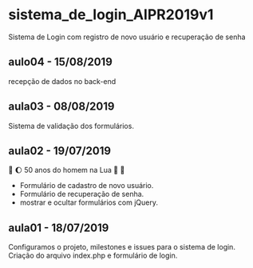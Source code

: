 # sistema_de_login_AIPR2019v1
Sistema de Login com registro de novo usuário e recuperação de senha

## aulo04 - 15/08/2019
recepção de dados no back-end

## aula03 - 08/08/2019

Sistema de validação dos formulários.

## aula02 - 19/07/2019 
:rocket: :moon: 50 anos do homem na Lua 🌝 🌚

* Formulário de cadastro de novo usuário.
* Formulário de recuperação de senha.
* mostrar e ocultar formulários com jQuery.



## aula01 - 18/07/2019
Configuramos o projeto, milestones e issues para o sistema de login.
Criação do arquivo index.php e formulário de login.
